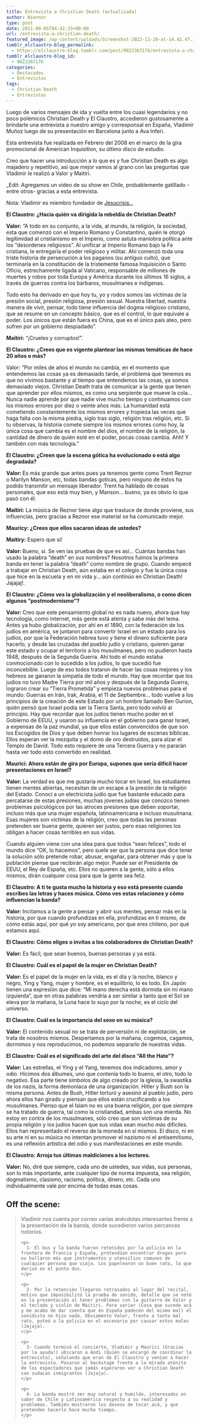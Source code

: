 ```yaml
---
title: Entrevista a Christian Death (actualizada)
author: Niennor
type: post
date: 2011-09-05T04:42:23+00:00
url: /entrevista-a-christian-death/
featured_image: /wp-content/uploads/Screenshot-2022-11-20-at-14.42.47.jpeg
tumblr_elclaustro-blog_permalink:
  - https://elclaustro-blog.tumblr.com/post/9822367176/entrevista-a-christian-death
tumblr_elclaustro-blog_id:
  - 9822367176
categories:
  - Destacados
  - Entrevistas
tags:
  - Christian Death
  - Entrevistas
---
```

  <p>
    Luego de varios mensajes de ida y vuelta entre los cuasi legendarios y no poco polémicos Christian Death y El Claustro, accedieron gustosamente a brindarle una entrevista a nuestro amigo y corresponsal en España, Vladimir Muñoz luego de su presentación en Barcelona junto a Ava Inferi.
  </p>
  
  <p>
    Esta entrevista fue realizada en Febrero del 2008 en el marco de la gira promocional de American Inquisition, su último disco de estudio.
  </p>
  
  <p>
    Creo que hacer una introducción a lo que es y fue Christian Death es algo majadero y repetitivo, asi que mejor vamos al grano con las preguntas que Vladimir le realizó a Valor y Maitiri.
  </p>
</div>

_Edit: Agregamos un video de su show en Chile, probablemente gatillado -entre otros- gracias a esta entrevista.  
  
Nota: Vladimir es miembro fundador de [Jesucrisis.][1]_
  <p>
    <strong>El Claustro: ¿Hacia quién va dirigida la rebeldía de Christian Death?</strong>
  </p>
  
  <p>
    <strong>Valor:</strong> “A todo en su conjunto, a la vida, al mundo, la religión, la sociedad, esta que comenzó con el Imperio Romano y Constantino, quién le otorgó legitimidad al cristianismo en el Imperio, como astuta maniobra política ante los “desordenes religiosos”. Al unificar al Imperio Romano bajo la Fe cristiana, le entregaría el poder religioso y militar. Ahí comenzó toda una triste historia de persecución a los paganos (su antiguo culto), que terminaría en la constitución de la tristemente famosa Inquisición o Santo Oficio, estrechamente ligada al Vaticano, responsable de millones de muertes y robos por toda Europa y América durante los últimos 16 siglos, a través de guerras contra los bárbaros, musulmanes e indígenas.
  </p>
  
  <p>
    Todo esto ha derivado en que hoy tu, yo y rodos somos las víctimas de la presión social, presión religiosa, presión sexual. Nuestra libertad, nuestra manera de vivir, pensar, todo tiene influencia del dogma religioso cristiano, que se resume en un concepto básico, que es el control, lo que equivale a poder. Los únicos que están fuera es China, que es el único país ateo, pero sufren por un gobierno despiadado”.
  </p>
  
  <p>
    <strong>Maitiri:</strong> “¡Crueles y corruptos!”.
  </p>
  
  <p>
    <strong>El Claustro: ¿Crees que es vigente plantear las mismas temáticas de hace 20 años o más?</strong>
  </p>
  
  <p>
    Valor: “Por miles de años el mundo no cambia, en el momento que entendemos las cosas ya es demasiado tarde, el problema que tenemos es que no vivimos bastante y al tiempo que entendemos las cosas, ya somos demasiado viejos. Christian Death trata de comunicar a la gente que tienen que aprender por ellos mismos, es como una serpiente que mueve la cola… Nunca nadie aprende por que nadie vive mucho tiempo y continuamos con los mismos errores por diez o veinte años más. La humanidad está cometiendo constantemente los mismos errores y tropieza las veces que haga falta con la misma piedra, siglo tras siglo, religión tras religión, etc. Si tu observas, la historia comete siempre los mismos errores como hoy, la única cosa que cambia es el nombre del dios, el nombre de la religión, la cantidad de dinero de quién esté en el poder, pocas cosas cambia. Ahh! Y también con más tecnología.”
  </p>
  
  <p>
    <strong>El Claustro: ¿Creen que la escena gótica ha evolucionado o está algo degradada?</strong>
  </p>
  
  <p>
    <strong>Valor: </strong>Es más grande que antes pues ya tenemos gente como Trent Reznor o Marilyn Manson, etc, todas bandas goticas, pero ninguno de éstos ha podido transmitir un mensaje liberador. Trent ha hablado de cosas personales, que eso está muy bien, y Manson… bueno, ya es obvio lo que pasó con él.
  </p>
  
  <p>
    <strong>Maitiri:</strong> La música de Reznor tiene algo que trasluce de donde proviene, sus influencias, pero gracias a Reznor ese material se ha comunicado mejor.
  </p>
  
  <p>
    <strong>Mauricy: ¿Crees que ellos sacaron ideas de ustedes?</strong>
  </p>
  
  <p>
    <strong>Maitiry:</strong> Espero que si!
  </p>
  
  <p>
    <strong>Valor: </strong>Bueno, si. Se ven las pruebas de que es así… Cuántas bandas han usado la palabra “death” en sus nombres? Nosotros fuimos la primera banda en tener la palabra “death” como nombre de grupo. Cuando empecé a trabajar en Christian Death, aún estaba en el colegio y fue la única cosa que hice en la escuela y en mi vida y… aún continúo en Christian Death! Jajajaj!.
  </p>
  
  <p>
    <strong>El Claustro: ¿Cómo ves la globalización y el neoliberalismo, o como dicen algunos “postmodernismo”?</strong>
  </p>
  
  <p>
    <strong>Valor: </strong>Creo que este pensamiento global no es nada nuevo, ahora que hay tecnología, como internet, más gente está atenta y sabe más del tema. Antes ya hubo globalización, por ahí en el 1890, con la federación de los judíos en américa, se juntaron para convertir Israel en un estado para los judíos, por que la Federación hebrea tuvo y tiene el dinero suficiente para hacerlo, y desde las cruzadas del pueblo judío y cristiano, quieren ganar este estado y ocupar el territorio a los musulmanes, pero no pudieron hasta 1948, después de la Segunda Guerra. Ahí todo el mundo estaba conmocionado con lo sucedido a los judios, lo que sucedió fue inconcebible. Luego de eso todos trataron de hacer las cosas mejores y los hebreos se ganaron la simpatía de todo el mundo. Hay que recordar que los judíos no tuvo Madre Tierra por mil años y después de la Segunda Guerra, lograron crear su “Tierra Prometida” y empieza nuevos problemas para el mundo: Guerras en Irán, Irak, Arabia, el 11 de Septiembre… todo vuelve a los principios de la creación de este Estado por un hombre llamado Ben Gurion, quién pensó que Israel podía ser la Tierra Santa, pero todo volvió al principio. Hay que recordar que los judíos tienen mucho poder en el Gobierno de EEUU, y usaron su influencia en el gobierno para ganar Israel, a expensas de la paz mundial, ya que ellos están convencidos de que son los Escogidos de Dios y que deben honrar los lugares de escenas bíblicas. Ellos esperan ver la mezquita y el domo de oro destruidos, para alzar el Templo de David. Todo esto requiere de una Tercera Guerra y no pararán hasta ver todo esto convertido en realidad.
  </p>
  
  <p>
    <strong>Maurici: Ahora están de gira por Europa, supones que sería difícil hacer presentaciones en Israel?</strong>
  </p>
  
  <p>
    <strong>Valor:</strong> La verdad es que me gustaría mucho tocar en Israel, los estudiantes tienen mentes abiertas, necesitan de un escape a la presión de la religión del Estado. Conocí a un electricista judío que fue bastante educado para percatarse de estas presiones, muchas jóvenes judías que conozco tienen problemas psicológicos por las atroces presiones que deben soportar, incluso más que una mujer española, latinoamericana e incluso musulmana. Esas mujeres son víctimas de la religión, creo que todas las personas pretenden ser buena gente, quieren ser justos, pero esas religiones los obligan a hacer cosas terribles en sus vidas.
  </p>
  
  <p>
    Cuando alguien viene con una idea para que todos “sean felices”, todo el mundo dice “OK, lo hacemos”, pero suele ser que la persona que dice tener la solución sólo pretende robar, abusar, engañar, para obtener más y que la población piense que recibirán algo mejor. Puede ser el Presidente de EEUU, el Rey de España, etc. Ellos no quieren a la gente, sólo a ellos mismos, dirán cualquier cosa para que la gente sea feliz.
  </p>
  
  <p>
    <strong>El Claustro: A ti te gusta mucho la historia y eso está presente cuando escribes las letras y haces música. Cómo ves estas relaciones y cómo influencian la banda?</strong>
  </p>
  
  <p>
    <strong>Valor: </strong>Incitamos a la gente a pensar y abrir sus mentes, pensar más en la historia, por que cuando profundizas en ella, profundizas en tí mismo, de cómo estás aquí, por qué yo soy americano, por que eres chileno, por qué estamos aquí.
  </p>
  
  <p>
    <strong>El Claustro: Cómo eliges o invitas a los colaboradores de Christian Death?</strong>
  </p>
  
  <p>
    <strong>Valor:</strong> Es fácil, que sean buenos, buenas personas y ya está.
  </p>
  
  <p>
    <strong>El Claustro: Cuál es el papel de la mujer en Christian Death?</strong>
  </p>
  
  <p>
    <strong>Valor:</strong> Es el papel de la mujer en la vida, es el día y la noche, blanco y negro, Ying y Yang, mujer y hombre, es el equilibrio, lo es todo. En Japón tienen una expresión que dice: “Mi mano derecha está dormida sin mi mano izquierda”, que en otras palabras vendría a ser similar a tanto que el Sol se eleva por la mañana, la Luna hace lo suyo por la noche, es el ciclo del universo.
  </p>
  
  <p>
    <strong>El Claustro: Cuál es la importancia del sexo en su música?</strong>
  </p>
  
  <p>
    <strong>Valor:</strong> El contenido sexual no se trata de perversión ni de explotación, se trata de nosotros mismos. Despertamos por la mañana, cogemos, cagamos, dormimos y nos reproducimos, no podemos separarlo de nuestras vidas.
  </p>
  
  <p>
    <strong>El Claustro: Cuál es el significado del arte del disco “All the Hate”?</strong>
  </p>
  
  <p>
    <strong>Valor:</strong> Las estrellas, el Ying y el Yang, tenemos dos indicadores, amor y odio. Hicimos dos álbumes, uno que contenía todo lo bueno, el otro, todo lo negativo. Esa parte tiene símbolos de algo creado por la iglesia, la swastika de los nazis, la forma demoníaca de una organización. Hitler y Bush son la misma persona. Antes de Bush, Hitler torturó y asesinó al pueblo judío, pero ahora ellos han girado y piensan que ellos están crucificando a los musulmanes. Pienso que el Islam no es una buena religión, por que siempre se ha tratado de guerra, tal como la cristiandad, ambas son una mierda. No estoy en contra de los musulmanes, sólo creo que son víctimas de su propia religión y los judíos hacen que sus vidas sean mucho más difíciles. Ellos han representado el reverso de la moneda en sí mismos. El disco, ni en su arte ni en su música no intentan promover el nazismo ni el antisemitismo, es una reflexión artística del odio y sus manifestaciones en este mundo.
  </p>
  
  <p>
    <strong>El Claustro: Arroja tus últimas maldiciones a los lectores.</strong>
  </p>
  
  <p>
    <strong>Valor:</strong> No, diré que siempre, cada uno de ustedes, sus vidas, sus personas, son lo más importante, ante cualquier tipo de norma impuesta, sea religión, dogmatismo, clasismo, racismo, política, dinero, etc. Cada uno individualmente vale por encima de todas esas cosas.
  </p>
  
  <h2>
    <strong>Off the scene:</strong>
  </h2>
  
  <blockquote class="wp-block-quote">
    <p>
      Vladimir nos cuenta por correo varias anécdotas interesantes frente a la presentación de la banda, donde sucedieron varios percances notorios.
    </p>
    
    <p>
      1- El bus y la banda fueron retenidos por la policía en la frontera de Francia y España, pretendían encontrar drogas pero no hallaron más que instrumentos y utensilios comunes de cualquier persona que viaja. Los papelearon un buen rato, lo que derivó en el punto dos.
    </p>
    
    <p>
      2- Por la retención llegaron retrasados al lugar del recital, motivo que imposibilitó la prueba de sonido, detalle que se notó en la presentación al tener problemas con la guitarra de Valor y el teclado y violín de Maitiri. Para variar (Cosa que sucede acá y me acabo de dar cuenta que en España padecen del mismo mal) el sonidista no hizo nada. Obviamente Valor, frente a tanto mal rato, puteó a la policía en el escenario por causar estos males (Jajaja).
    </p>
    
    <p>
      3- Cuando terminó el concierto, Vladimir y Maurici (Gracias por la ayuda!) ubicaron a Andi (Quién se encargó de coordinar la entrevista), señalando que eran de El Claustro y venían a hacer la entrevista. Pasaron al backstage frente a la mirada atónita de los espectadores que jamás esperaron ver a Christian Death con sudacas inmigrantes (Jajaja).
    </p>
    
    <p>
      4- La banda mostró ser muy natural y humilde, interesados en saber de Chile y Latinoamérica respecto a su realidad y problemas. También mostraron los deseos de tocar acá, y que pretenden hacerlo hace mucho tiempo.
    </p>
  </blockquote>
</div>

 [1]: https://open.spotify.com/artist/4T56CGwKgmH7Dw6xBrT12v
